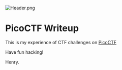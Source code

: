 ![Header.png](https://github.com/Henry1601/PicoCTF-Writeup/raw/main/Header.png)
# PicoCTF Writeup
This is my experience of CTF challenges on [PicoCTF](https://picoctf.org/)

Have fun hacking!

Henry.
